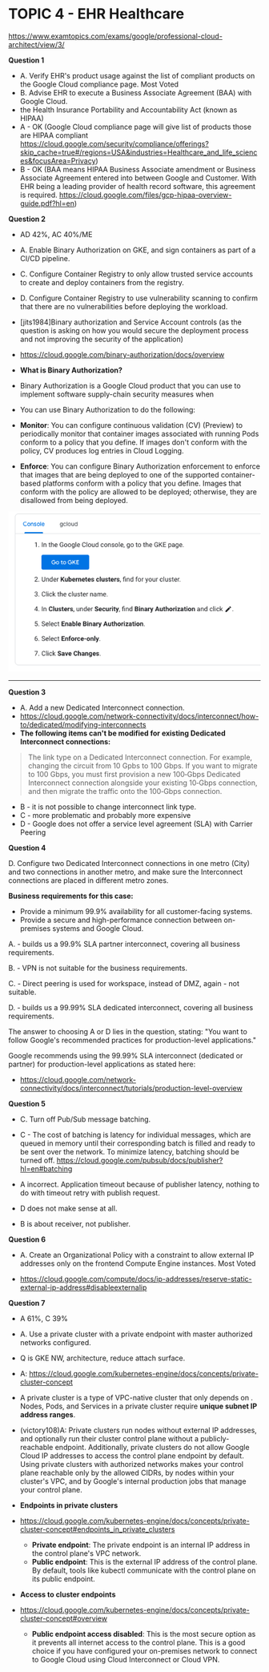# TOPIC 4 - EHR Healthcare

https://www.examtopics.com/exams/google/professional-cloud-architect/view/3/

**Question 1**

- A. Verify EHR's product usage against the list of compliant products on the Google Cloud compliance page. Most Voted
- B. Advise EHR to execute a Business Associate Agreement (BAA) with Google Cloud.
- the Health Insurance Portability and Accountability Act (known as HIPAA)
- A - OK (Google Cloud compliance page will give list of products those are HIPAA compliant https://cloud.google.com/security/compliance/offerings?skip_cache=true#/regions=USA&industries=Healthcare_and_life_sciences&focusArea=Privacy)
- B - OK (BAA means HIPAA Business Associate amendment or Business Associate Agreement entered into between Google and Customer. With EHR being a leading provider of health record software, this agreement is required. https://cloud.google.com/files/gcp-hipaa-overview-guide.pdf?hl=en)

**Question 2**

- AD 42%, AC 40%/ME
- A. Enable Binary Authorization on GKE, and sign containers as part of a CI/CD pipeline.
- C. Configure Container Registry to only allow trusted service accounts to create and deploy containers from the registry.
- D. Configure Container Registry to use vulnerability scanning to confirm that there are no vulnerabilities before deploying the workload.
- [jits1984]Binary authorization and Service Account controls (as the question is asking on how you would secure the deployment process and not improving the security of the application)

- https://cloud.google.com/binary-authorization/docs/overview
- **What is Binary Authorization?**
- Binary Authorization is a Google Cloud product that you can use to implement software supply-chain security measures when
- You can use Binary Authorization to do the following:

- **Monitor**: You can configure continuous validation (CV) (Preview) to periodically monitor that container images associated with running Pods conform to a policy that you define. If images don't conform with the policy, CV produces log entries in Cloud Logging.

- **Enforce**: You can configure Binary Authorization enforcement to enforce that images that are being deployed to one of the supported container-based platforms conform with a policy that you define. Images that conform with the policy are allowed to be deployed; otherwise, they are disallowed from being deployed.

![](images/topic4-2.png)

<hr />

**Question 3**

- A. Add a new Dedicated Interconnect connection.
- https://cloud.google.com/network-connectivity/docs/interconnect/how-to/dedicated/modifying-interconnects
- **The following items can't be modified for existing Dedicated Interconnect connections:**

> The link type on a Dedicated Interconnect connection. For example, changing the circuit from 10 Gpbs to 100 Gbps. If you want to migrate to 100 Gbps, you must first provision a new 100‑Gbps Dedicated Interconnect connection alongside your existing 10‑Gbps connection, and then migrate the traffic onto the 100‑Gbps connection.

- B - it is not possible to change interconnect link type.
- C - more problematic and probably more expensive
- D - Google does not offer a service level agreement (SLA) with Carrier Peering

**Question 4**

D. Configure two Dedicated Interconnect connections in one metro (City) and two connections in another metro, and make sure the Interconnect connections are placed in different metro zones.

**Business requirements for this case:**

- Provide a minimum 99.9% availability for all customer-facing systems.
- Provide a secure and high-performance connection between on-premises systems and Google Cloud.

A. - builds us a 99.9% SLA partner interconnect, covering all business requirements.

B. - VPN is not suitable for the business requirements.

C. - Direct peering is used for workspace, instead of DMZ, again - not suitable.

D. - builds us a 99.99% SLA dedicated interconnect, covering all business requirements.

The answer to choosing A or D lies in the question, stating: "You want to follow Google's recommended practices for production-level applications."

Google recommends using the 99.99% SLA interconnect (dedicated or partner) for production-level applications as stated here:

- https://cloud.google.com/network-connectivity/docs/interconnect/tutorials/production-level-overview

**Question 5**

- C. Turn off Pub/Sub message batching.
- C - The cost of batching is latency for individual messages, which are queued in memory until their corresponding batch is filled and ready to be sent over the network. To minimize latency, batching should be turned off.
  https://cloud.google.com/pubsub/docs/publisher?hl=en#batching

- A incorrect. Application timeout because of publisher latency, nothing to do with timeout retry with publish request.
- D does not make sense at all.
- B is about receiver, not publisher.

**Question 6**

- A. Create an Organizational Policy with a constraint to allow external IP addresses only on the frontend Compute Engine instances. Most Voted

- https://cloud.google.com/compute/docs/ip-addresses/reserve-static-external-ip-address#disableexternalip

**Question 7**

- A 61%, C 39%
- A. Use a private cluster with a private endpoint with master authorized networks configured.
- Q is GKE NW, architecture, reduce attach surface.
- A: https://cloud.google.com/kubernetes-engine/docs/concepts/private-cluster-concept

- A private cluster is a type of VPC-native cluster that only depends on . Nodes, Pods, and Services in a private cluster require **unique subnet IP address ranges**.

- (victory108)A: Private clusters run nodes without external IP addresses, and optionally run their cluster control plane without a publicly-reachable endpoint. Additionally, private clusters do not allow Google Cloud IP addresses to access the control plane endpoint by default. Using private clusters with authorized networks makes your control plane reachable only by the allowed CIDRs, by nodes within your cluster's VPC, and by Google's internal production jobs that manage your control plane.

- **Endpoints in private clusters**
- https://cloud.google.com/kubernetes-engine/docs/concepts/private-cluster-concept#endpoints_in_private_clusters

  - **Private endpoint**: The private endpoint is an internal IP address in the control plane's VPC network.
  - **Public endpoint**: This is the external IP address of the control plane. By default, tools like kubectl communicate with the control plane on its public endpoint.

- **Access to cluster endpoints**
- https://cloud.google.com/kubernetes-engine/docs/concepts/private-cluster-concept#overview

  - **Public endpoint access disabled**: This is the most secure option as it prevents all internet access to the control plane. This is a good choice if you have configured your on-premises network to connect to Google Cloud using Cloud Interconnect or Cloud VPN.
